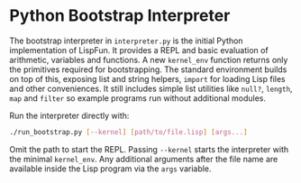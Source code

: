 # Python Bootstrap Interpreter

The bootstrap interpreter in `interpreter.py` is the initial Python implementation of LispFun. It provides a REPL and basic evaluation of arithmetic, variables and functions. A new `kernel_env` function returns only the primitives required for bootstrapping. The standard environment builds on top of this, exposing list and string helpers, `import` for loading Lisp files and other conveniences. It still includes simple list utilities like `null?`, `length`, `map` and `filter` so example programs run without additional modules.

Run the interpreter directly with:

```bash
./run_bootstrap.py [--kernel] [path/to/file.lisp] [args...]
```

Omit the path to start the REPL. Passing `--kernel` starts the interpreter with
the minimal `kernel_env`. Any additional arguments after the file name are
available inside the Lisp program via the `args` variable.

